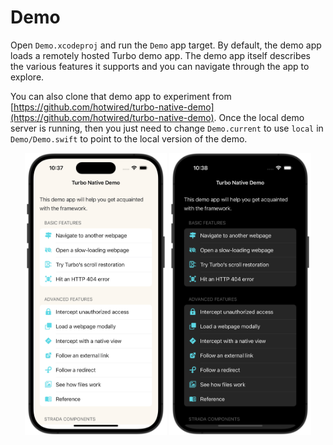 # Demo

Open `Demo.xcodeproj` and run the `Demo` app target. By default, the demo app loads a remotely hosted Turbo demo app. The demo app itself describes the various features it supports and you can navigate through the app to explore.

You can also clone that demo app to experiment from [https://github.com/hotwired/turbo-native-demo](https://github.com/hotwired/turbo-native-demo). Once the local demo server is running, then you just need to change `Demo.current` to use `local` in `Demo/Demo.swift` to point to the local version of the demo.

<p align="center">
  <img src="../Docs/Assets/demo-light.png" title="Demo app - light appearance" width="45%">
  <img src="../Docs/Assets/demo-dark.png" title="Demo app - dark appearance" width="45%">
</p>
